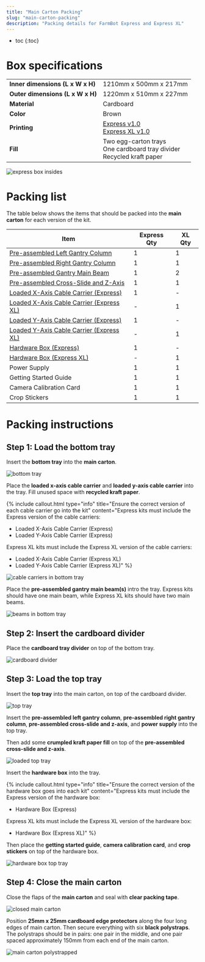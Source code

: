 ```yaml
---
title: "Main Carton Packing"
slug: "main-carton-packing"
description: "Packing details for FarmBot Express and Express XL"
---
```


* toc
{:toc}

# Box specifications

|                              |                              |
|------------------------------|------------------------------|
|**Inner dimensions (L x W x H)**|1210mm x 500mm x 217mm
|**Outer dimensions (L x W x H)**|1220mm x 510mm x 227mm
|**Material**                  |Cardboard
|**Color**                     |Brown
|**Printing**                  |[Express v1.0](https://drive.google.com/open?id=18UmvSD0mbIaWk9RcUdK-3NRXliM-qCgA)<br>[Express XL v1.0](https://drive.google.com/open?id=1IIamo2Ho_0C98S5_kgoEby-87YKafSsk)
|**Fill**                      |Two egg-carton trays<br>One cardboard tray divider<br>Recycled kraft paper

![express box insides](_images/express_box_insides.png)

# Packing list

The table below shows the items that should be packed into the **main carton** for each version of the kit.

|Item                          |Express Qty                   |XL Qty                        |
|------------------------------|------------------------------|------------------------------|
|[Pre-assembled Left Gantry Column](../pre-assembly/left-gantry-column.md)|1|1
|[Pre-assembled Right Gantry Column](../pre-assembly/right-gantry-column.md)|1|1
|[Pre-assembled Gantry Main Beam](../pre-assembly/gantry-main-beam.md)|1|2
|[Pre-assembled Cross-Slide and Z-Axis](../pre-assembly/cross-slide-z-axis.md)|1|1
|[Loaded X-Axis Cable Carrier (Express)](../pre-assembly/cable-carriers.md#x-axis-cable-carrier)|1|-
|[Loaded X-Axis Cable Carrier (Express XL)](../pre-assembly/cable-carriers.md#x-axis-cable-carrier)|-|1
|[Loaded Y-Axis Cable Carrier (Express)](../pre-assembly/cable-carriers.md#y-axis-cable-carrier)|1|-
|[Loaded Y-Axis Cable Carrier (Express XL)](../pre-assembly/cable-carriers.md#y-axis-cable-carrier)|-|1
|[Hardware Box (Express)](../pre-assembly/hardware-box.md)|1|-
|[Hardware Box (Express XL)](../pre-assembly/hardware-box.md)|-|1
|Power Supply                  |1                             |1
|Getting Started Guide         |1                             |1
|Camera Calibration Card       |1                             |1
|Crop Stickers                 |1                             |1

# Packing instructions

## Step 1: Load the bottom tray

Insert the **bottom tray** into the **main carton**.

![bottom tray](_images/bottom_tray.png)

Place the **loaded x-axis cable carrier** and **loaded y-axis cable carrier** into the tray. Fill unused space with **recycled kraft paper**.

{%
include callout.html
type="info"
title="Ensure the correct version of each cable carrier go into the kit"
content="Express kits must include the Express version of the cable carriers:
* Loaded X-Axis Cable Carrier (Express)
* Loaded Y-Axis Cable Carrier (Express)

Express XL kits must include the Express XL version of the cable carriers:
* Loaded X-Axis Cable Carrier (Express XL)
* Loaded Y-Axis Cable Carrier (Express XL)"
%}

![cable carriers in bottom tray](_images/cable_carriers_in_bottom_tray.png)

Place the **pre-assembled gantry main beam(s)** intro the tray. Express kits should have one main beam, while Express XL kits should have two main beams.

![beams in bottom tray](_images/beams_in_bottom_tray.png)

## Step 2: Insert the cardboard divider

Place the **cardboard tray divider** on top of the bottom tray.

![cardboard divider](_images/cardboard_divider.png)

## Step 3: Load the top tray

Insert the **top tray** into the main carton, on top of the cardboard divider.

![top tray](_images/top_tray.png)

Insert the **pre-assembled left gantry column**, **pre-assembled right gantry column**, **pre-assembled cross-slide and z-axis**, and **power supply** into the top tray.

Then add some **crumpled kraft paper fill** on top of the **pre-assembled cross-slide and z-axis**.

![loaded top tray](_images/loaded_top_tray.png)

Insert the **hardware box** into the tray.

{%
include callout.html
type="info"
title="Ensure the correct version of the hardware box goes into each kit"
content="Express kits must include the Express version of the hardware box:
* Hardware Box (Express)

Express XL kits must include the Express XL version of the hardware box:
* Hardware Box (Express XL)"
%}

Then place the **getting started guide**, **camera calibration card**, and **crop stickers** on top of the hardware box.

![hardware box top tray](_images/hardware_box_top_tray.png)

## Step 4: Close the main carton

Close the flaps of the **main carton** and seal with **clear packing tape**.

![closed main carton](_images/closed_main_carton.png)

Position **25mm x 25mm cardboard edge protectors** along the four long edges of main carton. Then secure everything with six **black polystraps**. The polystraps should be in pairs: one pair in the middle, and one pair spaced approximately 150mm from each end of the main carton.

![main carton polystrapped](_images/main_carton_polystrapped.png)
